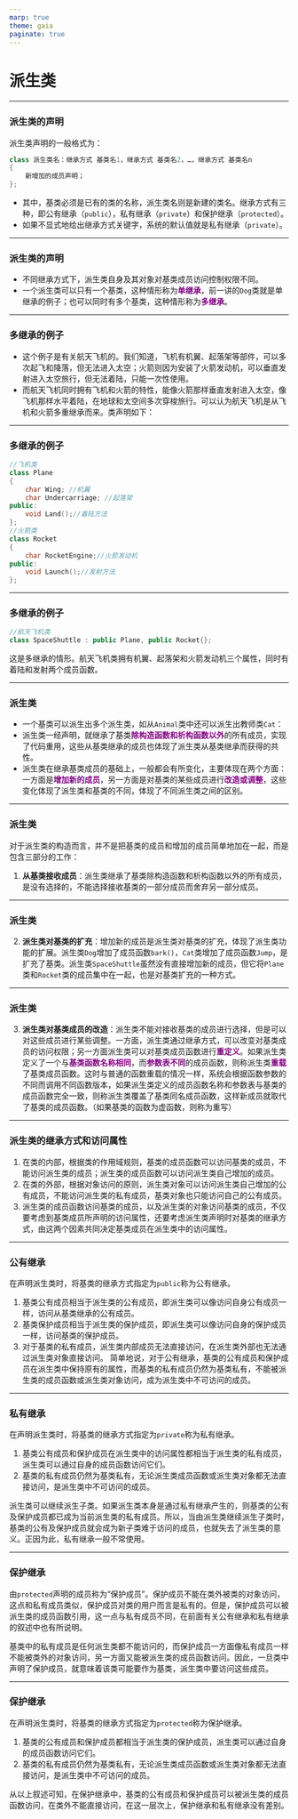 ```yaml
---
marp: true
theme: gaia
paginate: true
---
```

<style>
   em{
        font-style: normal;
        font-weight: bold;
        color: purple;
   }
</style>

<!-- _class: lead -->
# **派生类**

---

### **派生类的声明**

派生类声明的一般格式为：
```cpp
class 派生类名：继承方式 基类名1，继承方式 基类名2，…，继承方式 基类名n
{
    新增加的成员声明；
};
```
+ 其中，基类必须是已有的类的名称，派生类名则是新建的类名。继承方式有三种，即公有继承（`public`），私有继承（`private`）和保护继承（`protected`）。
+ 如果不显式地给出继承方式关键字，系统的默认值就是私有继承（`private`）。

---

### **派生类的声明**

+ 不同继承方式下，派生类自身及其对象对基类成员访问控制权限不同。
+ 一个派生类可以只有一个基类，这种情形称为*单继承*，前一讲的`Dog`类就是单继承的例子；也可以同时有多个基类，这种情形称为*多继承*。

---

### **多继承的例子**

+ 这个例子是有关航天飞机的。我们知道，飞机有机翼、起落架等部件，可以多次起飞和降落，但无法进入太空；火箭则因为安装了火箭发动机，可以垂直发射进入太空旅行，但无法着陆，只能一次性使用。
+ 而航天飞机同时拥有飞机和火箭的特性，能像火箭那样垂直发射进入太空，像飞机那样水平着陆，在地球和太空间多次穿梭旅行。可以认为航天飞机是从飞机和火箭多重继承而来。类声明如下：

---

### **多继承的例子**

```cpp
//飞机类 
class Plane
{
    char Wing; //机翼
    char Undercarriage; //起落架
public:
    void Land();//着陆方法
};
//火箭类
class Rocket
{
    char RocketEngine;//火箭发动机
public:
    void Launch();//发射方法
};
```

---

### **多继承的例子**
```cpp
//航天飞机类 
class SpaceShuttle : public Plane, public Rocket{};
```
这是多继承的情形。航天飞机类拥有机翼、起落架和火箭发动机三个属性，同时有着陆和发射两个成员函数。

---

### **派生类**

+ 一个基类可以派生出多个派生类，如从`Animal`类中还可以派生出教师类`Cat`：
+ 派生类一经声明，就继承了基类*除构造函数和析构函数以外*的所有成员，实现了代码重用，这些从基类继承的成员也体现了派生类从基类继承而获得的共性。
+ 派生类在继承基类成员的基础上，一般都会有所变化，主要体现在两个方面：一方面是*增加新的成员*，另一方面是对基类的某些成员进行*改造或调整*，这些变化体现了派生类和基类的不同，体现了不同派生类之间的区别。

---

### **派生类**

对于派生类的构造而言，并不是把基类的成员和增加的成员简单地加在一起，而是包含三部分的工作：
1. **从基类接收成员**：派生类继承了基类除构造函数和析构函数以外的所有成员，是没有选择的，不能选择接收基类的一部分成员而舍弃另一部分成员。

---

### **派生类**

2. **派生类对基类的扩充**：增加新的成员是派生类对基类的扩充，体现了派生类功能的扩展。派生类`Dog`增加了成员函数`bark()`，`Cat`类增加了成员函数`Jump`，是扩充了基类。派生类`SpaceShuttle`虽然没有直接增加新的成员，但它将`Plane`类和`Rocket`类的成员集中在一起，也是对基类扩充的一种方式。

---

### **派生类**

3. **派生类对基类成员的改造**：派生类不能对接收基类的成员进行选择，但是可以对这些成员进行某些调整。一方面，派生类通过继承方式，可以改变对基类成员的访问权限；另一方面派生类可以对基类成员函数进行*重定义*。如果派生类定义了一个与*基类函数名称相同*，而*参数表不同*的成员函数，则称派生类*重载*了基类成员函数。这时与普通的函数重载的情况一样，系统会根据函数参数的不同而调用不同函数版本，如果派生类定义的成员函数名称和参数表与基类的成员函数完全一致，则称派生类覆盖了基类同名成员函数，这样新成员就取代了基类的成员函数。（如果基类的函数为虚函数，则称为重写）

---

### **派生类的继承方式和访问属性**

1. 在类的内部，根据类的作用域规则，基类的成员函数可以访问基类的成员，不能访问派生类的成员；派生类的成员函数可以访问派生类自己增加的成员。
2. 在类的外部，根据对象访问的原则，派生类对象可以访问派生类自己增加的公有成员，不能访问派生类的私有成员，基类对象也只能访问自己的公有成员。
3. 派生类的成员函数访问基类的成员，以及派生类的对象访问基类的成员，不仅要考虑到基类成员所声明的访问属性，还要考虑派生类声明时对基类的继承方式，由这两个因素共同决定基类成员在派生类中的访问属性。

----

### **公有继承**
在声明派生类时，将基类的继承方式指定为`public`称为公有继承。
1. 基类公有成员相当于派生类的公有成员，即派生类可以像访问自身公有成员一样，访问从基类继承的公有成员。
2. 基类保护成员相当于派生类的保护成员，即派生类可以像访问自身的保护成员一样，访问基类的保护成员。
3. 对于基类的私有成员，派生类内部成员无法直接访问，在派生类外部也无法通过派生类对象直接访问。
简单地说，对于公有继承，基类的公有成员和保护成员在派生类中保持原有的属性，而基类的私有成员仍然为基类私有，不能被派生类的成员函数或派生类对象访问，成为派生类中不可访问的成员。

---

### **私有继承**
在声明派生类时，将基类的继承方式指定为`private`称为私有继承。
1. 基类公有成员和保护成员在派生类中的访问属性都相当于派生类的私有成员，派生类可以通过自身的成员函数访问它们。
2. 基类的私有成员仍然为基类私有，无论派生类成员函数或派生类对象都无法直接访问，是派生类中不可访问的成员。

派生类可以继续派生子类。如果派生类本身是通过私有继承产生的，则基类的公有及保护成员都已成为当前派生类的私有成员。所以，当由派生类继续派生子类时，基类的公有及保护成员就会成为新子类难于访问的成员，也就失去了派生类的意义。正因为此，私有继承一般不常使用。

---

### **保护继承**
由`protected`声明的成员称为“保护成员”。保护成员不能在类外被类的对象访问，这点和私有成员类似，保护成员对类的用户而言是私有的。但是，保护成员可以被派生类的成员函数引用，这一点与私有成员不同，在前面有关公有继承和私有继承的叙述中也有所说明。

基类中的私有成员是任何派生类都不能访问的，而保护成员一方面像私有成员一样不能被类外的对象访问，另一方面又能被派生类的成员函数访问。因此，一旦类中声明了保护成员，就意味着该类可能要作为基类，派生类中要访问这些成员。

---

### **保护继承**

在声明派生类时，将基类的继承方式指定为`protected`称为保护继承。
1. 基类的公有成员和保护成员都相当于派生类的保护成员，派生类可以通过自身的成员函数访问它们。
2. 基类的私有成员仍然为基类私有，无论派生类成员函数或派生类对象都无法直接访问，是派生类中不可访问的成员。

从以上叙述可知，在保护继承中，基类的公有成员和保护成员可以被派生类的成员函数访问，在类外不能直接访问，在这一层次上，保护继承和私有继承没有差别。
 